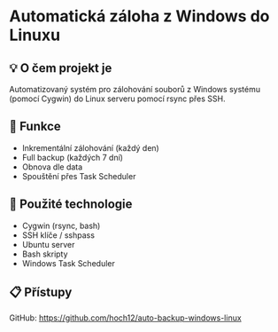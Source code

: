 # Automatická záloha z Windows do Linuxu

## 💡 O čem projekt je
Automatizovaný systém pro zálohování souborů z Windows systému (pomocí Cygwin) do Linux serveru pomocí rsync přes SSH.

## 🚀 Funkce
- Inkrementální zálohování (každý den)
- Full backup (každých 7 dní)
- Obnova dle data
- Spouštění přes Task Scheduler

## 🔐 Použité technologie
- Cygwin (rsync, bash)
- SSH klíče / sshpass
- Ubuntu server
- Bash skripty
- Windows Task Scheduler

## 📋 Přístupy
GitHub: https://github.com/hoch12/auto-backup-windows-linux
